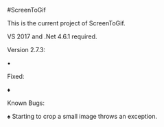 ﻿#ScreenToGif  

This is the current project of ScreenToGif.  

VS 2017 and .Net 4.6.1 required.  


Version 2.7.3:

• 

Fixed:

♦ 

Known Bugs:

♠ Starting to crop a small image throws an exception.